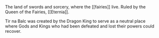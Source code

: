 The land of swords and sorcery, where the [[fairies]] live. Ruled by the Queen of the Fairies, [[Eternia]].

Tir na Balc was created by the Dragon King to serve as a neutral place where Gods and Kings who had been defeated and lost their powers could recover.